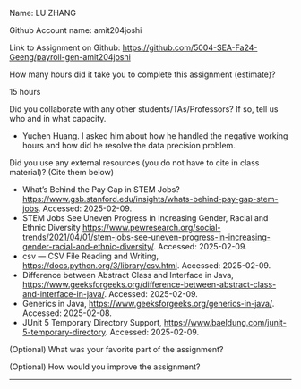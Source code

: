 Name: LU ZHANG

Github Account name: amit204joshi

Link to Assignment on Github: https://github.com/5004-SEA-Fa24-Geeng/payroll-gen-amit204joshi

How many hours did it take you to complete this assignment (estimate)? 

15 hours

Did you collaborate with any other students/TAs/Professors? If so, tell us who and in what
capacity.

* Yuchen Huang. I asked him about how he handled the negative working hours and how did he resolve the data precision problem.
  
Did you use any external resources (you do not have to cite in class material)? (Cite them below)

* What’s Behind the Pay Gap in STEM Jobs? https://www.gsb.stanford.edu/insights/whats-behind-pay-gap-stem-jobs. Accessed: 2025-02-09.
* STEM Jobs See Uneven Progress in Increasing Gender, Racial and Ethnic Diversity https://www.pewresearch.org/social-trends/2021/04/01/stem-jobs-see-uneven-progress-in-increasing-gender-racial-and-ethnic-diversity/. Accessed: 2025-02-09.
* csv — CSV File Reading and Writing, https://docs.python.org/3/library/csv.html. Accessed: 2025-02-09.
* Difference between Abstract Class and Interface in Java, https://www.geeksforgeeks.org/difference-between-abstract-class-and-interface-in-java/. Accessed: 2025-02-09.
* Generics in Java, https://www.geeksforgeeks.org/generics-in-java/. Accessed: 2025-02-08.
* JUnit 5 Temporary Directory Support, https://www.baeldung.com/junit-5-temporary-directory. Accessed: 2025-02-09.

(Optional) What was your favorite part of the assignment?

(Optional) How would you improve the assignment?

---
